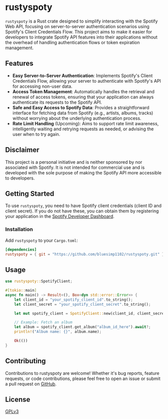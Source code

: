 # rustyspoty

`rustyspoty` is a Rust crate designed to simplify interacting with the Spotify Web API, focusing on server-to-server authentication scenarios using Spotify's Client Credentials Flow. This project aims to make it easier for developers to integrate Spotify API features into their applications without the overhead of handling authentication flows or token expiration management.

## Features

- **Easy Server-to-Server Authentication**: Implements Spotify's Client Credentials Flow, allowing your server to authenticate with Spotify's API for accessing non-user data.
- **Access Token Management**: Automatically handles the retrieval and renewal of access tokens, ensuring that your application can always authenticate its requests to the Spotify API.
- **Safe and Easy Access to Spotify Data**: Provides a straightforward interface for fetching data from Spotify (e.g., artists, albums, tracks) without worrying about the underlying authentication process.
- **Rate Limit Handling** (Upcoming): Aims to support rate limit awareness, intelligently waiting and retrying requests as needed, or advising the user when to try again.

## Disclaimer

This project is a personal initiative and is neither sponsored by nor associated with Spotify. It is not intended for commercial use and is developed with the sole purpose of making the Spotify API more accessible to developers.

## Getting Started

To use `rustyspoty`, you need to have Spotify client credentials (client ID and client secret). If you do not have these, you can obtain them by registering your application in the [Spotify Developer Dashboard](https://developer.spotify.com/dashboard/).

### Installation

Add `rustyspoty` to your `Cargo.toml`:

```toml
[dependencies]
rustyspoty = { git = "https://github.com/bluesimp1102/rustyspoty.git" }
```

## Usage

```rust
use rustyspoty::SpotifyClient;

#[tokio::main]
async fn main() -> Result<(), Box<dyn std::error::Error>> {
    let client_id = "your_spotify_client_id".to_string();
    let client_secret = "your_spotify_client_secret".to_string();

    let mut spotify_client = SpotifyClient::new(client_id, client_secret);

    // Example: Fetch an album
    let album = spotify_client.get_album("album_id_here").await?;
    println!("Album name: {}", album.name);

    Ok(())
}
```

## Contributing

Contributions to rustyspoty are welcome! Whether it's bug reports, feature requests, or code contributions, please feel free to open an issue or submit a pull request on [GitHub](https://github.com/bluesimp1102/rustyspoty).

## License

[GPLv3](https://github.com/bluesimp1102/rustyspoty/blob/main/LICENSE)
